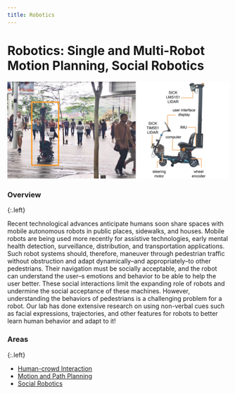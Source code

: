 ```yaml
---
title: Robotics
---
```


# Robotics: Single and Multi-Robot Motion Planning, Social Robotics

![ac](/images/research/robotics-banner.jpg)

### Overview
{:.left}

Recent technological advances anticipate humans soon share spaces with mobile autonomous robots in public places, sidewalks, and houses. Mobile robots are being used more recently for assistive technologies, early mental health detection, surveillance, distribution, and transportation applications. Such robot systems should, therefore, maneuver through pedestrian traffic without obstruction and adapt dynamically–and appropriately–to other pedestrians. Their navigation must be socially acceptable, and the robot can understand the user–s emotions and behavior to be able to help the user better. These social interactions limit the expanding role of robots and undermine the social acceptance of these machines. However, understanding the behaviors of pedestrians is a challenging problem for a robot. Our lab has done extensive research on using non-verbal cues such as facial expressions, trajectories, and other features for robots to better learn human behavior and adapt to it!

### Areas
{:.left}

* [Human-crowd Interaction](/research/robotics/interaction)
* [Motion and Path Planning](/research/robotics/planning)
* [Social Robotics](/research/robotics/socialbots)
